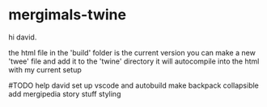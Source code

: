 # mergimals-twine
hi david.

the html file in the 'build' folder is the current version
you can make a new 'twee' file and add it to the 'twine' directory
it will autocompile into the html with my current setup

#TODO
help david set up vscode and autobuild
make backpack collapsible
add mergipedia
story stuff
styling